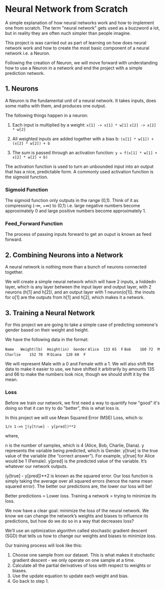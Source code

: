 # Neural Network from Scratch

A simple explanation of how neural networks work and how to implement one from scratch. The term "neural network" gets used as a buzzword a lot, but in reality they are often nuch simpler than people imagine. 

This project is was carried out as part of learning on how does neural network work and how to create the most basic component of a neural network i.e. a Neuron.

Following the creation of Neuron, we will move forward with understanding how to use a Neuron in a network and end the project with a simple prediction network.


## 1. Neurons

A Neuron is the fundamental unit of a neural network. It takes inputs, does some maths with them, and produces one output.

The following things happen in a neuron:

1. Each input is multiplied by a weight:
`x[1] -> x[1] * w[1]`
`x[2] -> x[2] * w[2]`

2. All weighted inputs are added together with a bias b:
`(x[1] * w[1]) + (x[2] * w[2]) + b`

3. The sum is passed through an activation function:
`y = f(x[1] * w[1] + x[2] * w[2] + b)`

The activation function is used to turn an unbounded input into an output that has a nice, predictable form. A commonly used activation function is the sigmoid function.

### Sigmoid Function

The sigmoid function only outputs in the range (0,1). Think of it as compressing (-∞, +∞) to (0,1) i.e. large negative numbers become approximately 0 and large positive numbers become approximately 1.

### Feed_Forward Function

The process of passing inputs forward to get an ouput is known as feed forward.


## 2. Combining Neurons into a Network

A neural network is nothing more than a bunch of neurons connected together.

We will create a simple neural network which will have 2 inputs, a hiddedn layer, which is any layer between the input layer and output layer, with 2 neurons (h[1] and h[2]), and an output layer with 1 neuron(o[1]). the inouts for o[1] are the outputs from h[1] and h[2], which makes it a network.

## 3. Training a Neural Network

For this project we are going to take a simple case of predicting someone's gender based on their weight and height.

We have the following data in the format:

`Name   Weight(lb)  Height(in)  Gender`
`Alice  133 65  F`
`Bob    160 72  M`
`Charlie    152 70  M`
`Diana  120 60  F`

We will represent Male with a 0 and Female with a 1.
We will also shift the data to make it easier to use, we have shifted it arbitrarily by amounts 135 and 66 to make the numbers look nice, though we should shift it by the mean.

### Loss

Before we train our network, we first need a way to quantify how "good" it's doing so that it can try to do "better", this is what loss is.

In this project we will use Mean Squared Error (MSE) Loss, which is:

`1/n 1->n ∑(y[true] - y[pred])**2`

where,

n is the number of samples, which is 4 (Alice, Bob, Charlie, Diana).
y represents the variable being predicted, which is Gender.
y[true] is the true value of the variable (the “correct answer”). For example, y[true] for Alice would be 1 (Female).
y[pred] is the predicted value of the variable. It’s whatever our network outputs.


(y[true] - y[pred])**2 is known as the squared error. Our loss function is simply taking the average over all squared errors (hence the name mean squared error). The better our predictions are, the lower our loss will be!

Better predictions = Lower loss. Training a network = trying to minimize its loss.


We now have a clear goal: minimize the loss of the neural network. We know we can change the network’s weights and biases to influence its predictions, but how do we do so in a way that decreases loss?

We’ll use an optimization algorithm called stochastic gradient descent (SGD) that tells us how to change our weights and biases to minimize loss.

Our training process will look like this:

1. Choose one sample from our dataset. This is what makes it stochastic gradient descent - we only operate on one sample at a time.
2. Calculate all the partial derivatives of loss with respect to weights or biases.
3. Use the update equation to update each weight and bias.
4. Go back to step 1.